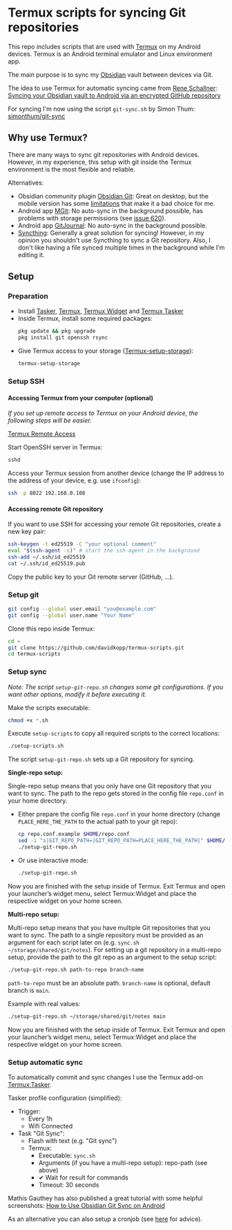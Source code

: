# Termux scripts for syncing Git repositories

This repo includes scripts that are used with [Termux](https://termux.dev/) on my Android devices. Termux is an Android terminal emulator and Linux environment app.

The main purpose is to sync my [Obsidian](https://obsidian.md/) vault between devices via Git.

The idea to use Termux for automatic syncing came from [Rene Schallner](https://github.com/renerocksai): [Syncing your Obsidian vault to Android via an encrypted GitHub repository](https://renerocks.ai/blog/obsidian-encrypted-github-android/#shortcuts-for-committing-pushing-and-pulling)

For syncing I'm now using the script `git-sync.sh` by Simon Thum: [simonthum/git-sync](https://github.com/simonthum/git-sync)

## Why use Termux?

There are many ways to sync git repositories with Android devices. However, in my experience, this setup with git inside the Termux environment is the most flexible and reliable.

Alternatives:

- Obsidian community plugin [Obsidian Git](https://github.com/denolehov/obsidian-git): Great on desktop, but the mobile version has some [limitations](https://github.com/denolehov/obsidian-git#mobile) that make it a bad choice for me.
- Android app [MGit](https://github.com/maks/MGit/): No auto-sync in the background possible, has problems with storage permissions (see [issue 620](https://github.com/maks/MGit/issues/620)).
- Android app [GitJournal](https://github.com/GitJournal/GitJournal): No auto-sync in the background possible.
- [Syncthing](https://syncthing.net/): Generally a great solution for syncing! However, in my opinion you shouldn't use Syncthing to sync a Git repository. Also, I don't like having a file synced multiple times in the background while I'm editing it.

## Setup

### Preparation

- Install [Tasker](https://tasker.joaoapps.com/download.html), [Termux](https://f-droid.org/en/packages/com.termux/), [Termux Widget](https://f-droid.org/en/packages/com.termux.widget/) and [Termux Tasker](https://f-droid.org/packages/com.termux.tasker/)
- Inside Termux, install some required packages:
    ```sh
    pkg update && pkg upgrade
    pkg install git openssh rsync
    ```
- Give Termux access to your storage ([Termux-setup-storage](https://wiki.termux.com/wiki/Termux-setup-storage)):
    ```sh
    termux-setup-storage
    ```

### Setup SSH

#### Accessing Termux from your computer (optional)

_If you set up remote access to Termux on your Android device, the following steps will be easier._

[Termux Remote Access](https://wiki.termux.com/wiki/Remote_Access)

Start OpenSSH server in Termux:

```sh
sshd
```

Access your Termux session from another device (change the IP address to the address of your device, e.g. use `ifconfig`):

```sh
ssh -p 8022 192.168.0.108
```

#### Accessing remote Git repository

If you want to use SSH for accessing your remote Git repositories, create a new key pair:

```sh
ssh-keygen -t ed25519 -C "your optional comment"
eval "$(ssh-agent -s)" # start the ssh-agent in the background
ssh-add ~/.ssh/id_ed25519
cat ~/.ssh/id_ed25519.pub
```

Copy the public key to your Git remote server (GitHub, ...).

### Setup git

```sh
git config --global user.email "you@example.com"
git config --global user.name "Your Name"
```

Clone this repo inside Termux:

```sh
cd ~
git clone https://github.com/davidkopp/termux-scripts.git
cd termux-scripts
```

### Setup sync

_Note: The script `setup-git-repo.sh` changes some git configurations. If you want other options, modify it before executing it._

Make the scripts executable:

```sh
chmod +x *.sh
```

Execute `setup-scripts` to copy all required scripts to the correct locations:

```sh
./setup-scripts.sh
```

The script `setup-git-repo.sh` sets up a Git repository for syncing.

**Single-repo setup:**

Single-repo setup means that you only have one Git repository that you want to sync. The path to the repo gets stored in the config file `repo.conf` in your home directory.

- Either prepare the config file `repo.conf` in your home directory (change `PLACE_HERE_THE_PATH` to the actual path to your git repo):

  ```sh
  cp repo.conf.example $HOME/repo.conf
  sed -i "s|GIT_REPO_PATH=|GIT_REPO_PATH=PLACE_HERE_THE_PATH|" $HOME/repo.conf
  ./setup-git-repo.sh
  ```

- Or use interactive mode:

  ```sh
  ./setup-git-repo.sh
  ```

Now you are finished with the setup inside of Termux. Exit Termux and open your launcher’s widget menu, select Termux:Widget and place the respective widget on your home screen.

**Multi-repo setup:**

Multi-repo setup means that you have multiple Git repositories that you want to sync.
The path to a single repository must be provided as an argument for each script later on (e.g. `sync.sh ~/storage/shared/git/notes`).
For setting up a git repository in a multi-repo setup, provide the path to the git repo as an argument to the setup script:

```sh
./setup-git-repo.sh path-to-repo branch-name
```

`path-to-repo` must be an absolute path.
`branch-name` is optional, default branch is `main`.

Example with real values:

```sh
./setup-git-repo.sh ~/storage/shared/git/notes main
```

Now you are finished with the setup inside of Termux. Exit Termux and open your launcher’s widget menu, select Termux:Widget and place the respective widget on your home screen.

### Setup automatic sync

To automatically commit and sync changes I use the Termux add-on [Termux:Tasker](https://github.com/termux/termux-tasker).

Tasker profile configuration (simplified):

- Trigger:
    - Every 1h
    - Wifi Connected
- Task "Git Sync":
    - Flash with text (e.g. "Git sync")
    - Termux:
        - Executable: `sync.sh`
        - Arguments (if you have a multi-repo setup): repo-path (see above)
        - ✔ Wait for result for commands
        - Timeout: 30 seconds

Mathis Gauthey has also published a great tutorial with some helpful screenshots: [How to Use Obsidian Git Sync on Android](https://mathisgauthey.github.io/how-to-use-obsidian-git-sync-on-android/)

As an alternative you can also setup a cronjob (see [here](https://forum.obsidian.md/t/guide-using-git-to-sync-your-obsidian-vault-on-android-devices/41887) for advice).
